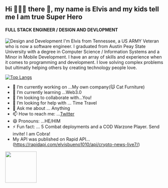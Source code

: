 <h2>Hi 👨🏾‍💻 there 👋, my name is Elvis and my kids tell me I am true Super Hero</h2>


#### FULL STACK ENGINEER / DESIGN AND DEVLOPMENT
![Design and Development](https://pbs.twimg.com/profile_banners/1437817542387585031/1650498953/1500x500)
I'm Elvis from Tennessee, a US ARMY Veteran who is now a software engineer. I graduated from Austin Peay State University with a degree in Computer Science  / Information Systems and a Minor in Mobile Development. I have an array of skills and experience when it comes to programming and development. I love solving complex problems but ultimatly helping others by creating technology people love.

[![Top Langs](https://github-readme-stats.vercel.app/api/top-langs/?username=logicalpermission7)](https://github.com/anuraghazra/github-readme-stats)
- 🔭 I’m currently working on ...My own company(😽 Cat Furniture)
- 🌱 I’m currently learning ...Web3.0
- 👯 I’m looking to collaborate with...You!
- 🤔 I’m looking for help with ... Time Travel
- 💬 Ask me about ... Anything
- 📫 How to reach me: ...[Twitter](https://twitter.com/ItsMeCobra100)
- 😄 Pronouns: ...HE/HIM
- ⚡ Fun fact: ... 5 Combat deployments and a COD Warzone Player. Send invite! I am Cobra!
- My API was published on Rapid API...(https://rapidapi.com/elvisbueno1010/api/crypto-news-live7/)
<img src="https://media.giphy.com/media/1gUWd4WvTmZjNDz739/giphy.gif" width="100" height="100" />




